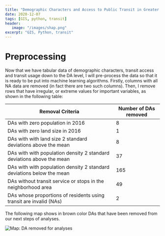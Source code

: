 ```yaml
---
title: "Demographic Characters and Access to Public Transit in Greater Vancouver: Machine Learning Modeling"
date: 2020-12-07
tags: [GIS, python, transit]
header:
   image: "/images/shap.png"
excerpt: "GIS, Python, transit"
---
```


# Preprocessing

Now that we have tabular data of demographic characters, transit access and transit usage down to the DA level, I will pre-process the data so that it is ready to be put into machine learning algorithms. Firstly, columns with all NA data are removed (in fact there are two such columns). Then, I remove rows that have irregular, or extreme values for important variables, as shown in the following table:

| Removal Criteria                                                    | Number of DAs removed     |
|---------------------------------------------------------------------|---------------------------|
|DAs with zero population in 2016                                     |                         8 |
|DAs with zero land size in 2016                                      |                         1 |
|DAs with with land size 2 standard deviations above the mean         |                         8 |
|DAs with with population density 2 standard deviations above the mean|                        37 |
|DAs with with population density 2 standard deviations below the mean|                       165 |
|DAs without transit service or stops in the neighborhood area        |                        49 |
|DAs whose proportions of residents using transit are invalid (NAs)   |                         2 |

The following map shows in brown color DAs that have been removed from our next steps of analyses. 

<img src="{{ site.url }}{{ site.baseurl }}/images/Vancouver_transit3/plots/DA_removed.png" alt="Map: DA removed for analyses">